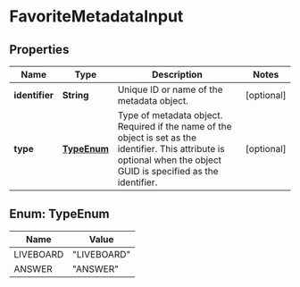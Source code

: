 

# FavoriteMetadataInput


## Properties

| Name | Type | Description | Notes |
|------------ | ------------- | ------------- | -------------|
|**identifier** | **String** | Unique ID or name of the metadata object. |  [optional] |
|**type** | [**TypeEnum**](#TypeEnum) |   Type of metadata object.     Required if the name of the object is set as the identifier. This attribute is optional when the object GUID is specified as the identifier. |  [optional] |



## Enum: TypeEnum

| Name | Value |
|---- | -----|
| LIVEBOARD | &quot;LIVEBOARD&quot; |
| ANSWER | &quot;ANSWER&quot; |



